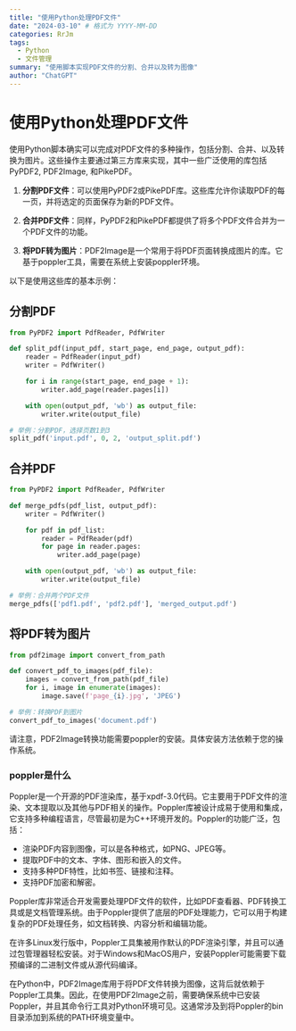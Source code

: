 ```yaml
---
title: "使用Python处理PDF文件"
date: "2024-03-10" # 格式为 YYYY-MM-DD
categories: RrJm
tags:
  - Python
  - 文件管理
summary: "使用脚本实现PDF文件的分割、合并以及转为图像"
author: "ChatGPT"
---
```


# 使用Python处理PDF文件

使用Python脚本确实可以完成对PDF文件的多种操作，包括分割、合并、以及转换为图片。这些操作主要通过第三方库来实现，其中一些广泛使用的库包括PyPDF2, PDF2Image, 和PikePDF。

1. **分割PDF文件**：可以使用PyPDF2或PikePDF库。这些库允许你读取PDF的每一页，并将选定的页面保存为新的PDF文件。

2. **合并PDF文件**：同样，PyPDF2和PikePDF都提供了将多个PDF文件合并为一个PDF文件的功能。

3. **将PDF转为图片**：PDF2Image是一个常用于将PDF页面转换成图片的库。它基于poppler工具，需要在系统上安装poppler环境。

以下是使用这些库的基本示例：

## 分割PDF

```python
from PyPDF2 import PdfReader, PdfWriter

def split_pdf(input_pdf, start_page, end_page, output_pdf):
    reader = PdfReader(input_pdf)
    writer = PdfWriter()

    for i in range(start_page, end_page + 1):
        writer.add_page(reader.pages[i])

    with open(output_pdf, 'wb') as output_file:
        writer.write(output_file)

# 举例：分割PDF，选择页数1到3
split_pdf('input.pdf', 0, 2, 'output_split.pdf')
```

## 合并PDF

```python
from PyPDF2 import PdfReader, PdfWriter

def merge_pdfs(pdf_list, output_pdf):
    writer = PdfWriter()

    for pdf in pdf_list:
        reader = PdfReader(pdf)
        for page in reader.pages:
            writer.add_page(page)

    with open(output_pdf, 'wb') as output_file:
        writer.write(output_file)

# 举例：合并两个PDF文件
merge_pdfs(['pdf1.pdf', 'pdf2.pdf'], 'merged_output.pdf')
```

## 将PDF转为图片

```python
from pdf2image import convert_from_path

def convert_pdf_to_images(pdf_file):
    images = convert_from_path(pdf_file)
    for i, image in enumerate(images):
        image.save(f'page_{i}.jpg', 'JPEG')

# 举例：转换PDF到图片
convert_pdf_to_images('document.pdf')
```

请注意，PDF2Image转换功能需要poppler的安装。具体安装方法依赖于您的操作系统。

### poppler是什么

Poppler是一个开源的PDF渲染库，基于xpdf-3.0代码。它主要用于PDF文件的渲染、文本提取以及其他与PDF相关的操作。Poppler库被设计成易于使用和集成，它支持多种编程语言，尽管最初是为C++环境开发的。Poppler的功能广泛，包括：

- 渲染PDF内容到图像，可以是各种格式，如PNG、JPEG等。
- 提取PDF中的文本、字体、图形和嵌入的文件。
- 支持多种PDF特性，比如书签、链接和注释。
- 支持PDF加密和解密。

Poppler库非常适合开发需要处理PDF文件的软件，比如PDF查看器、PDF转换工具或是文档管理系统。由于Poppler提供了底层的PDF处理能力，它可以用于构建复杂的PDF处理任务，如文档转换、内容分析和编辑功能。

在许多Linux发行版中，Poppler工具集被用作默认的PDF渲染引擎，并且可以通过包管理器轻松安装。对于Windows和MacOS用户，安装Poppler可能需要下载预编译的二进制文件或从源代码编译。

在Python中，PDF2Image库用于将PDF文件转换为图像，这背后就依赖于Poppler工具集。因此，在使用PDF2Image之前，需要确保系统中已安装Poppler，并且其命令行工具对Python环境可见。这通常涉及到将Poppler的bin目录添加到系统的PATH环境变量中。